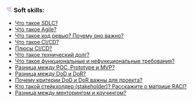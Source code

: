 <h3>
  <img src="../assets/Soft-skills.png" width="16" height="16" />
  <span>Soft skills:</span>
</h3>

- [Что такое SDLC?](https://youtu.be/nTE4qvSvxXY?t=49)
- [Что такое Agile?](https://youtu.be/nTE4qvSvxXY?t=135)
- [Что такое код ревью? Почему оно важно?](https://youtu.be/nTE4qvSvxXY?t=217)
- [Что такое CI/CD?](https://youtu.be/nTE4qvSvxXY?t=307)
- [Плюсы CI/CD?](https://youtu.be/nTE4qvSvxXY?t=376)
- [Что такое технический долг?](https://youtu.be/nTE4qvSvxXY?t=440)
- [Что такое функциональные и нефункциональные требования?](https://youtu.be/nTE4qvSvxXY?t=526)
- [Разница между POC, Prototype и MVP?](https://youtu.be/nTE4qvSvxXY?t=607)
- [Разница между DoD и DoR?](https://youtu.be/DZjIcc6KdjE?t=625)
- [Почему критерии DoD и DoR важны для проекта?](https://youtu.be/DZjIcc6KdjE?t=709)
- [Кто такой стейкхолдер (stakeholder)? Расскажите о матрице RACI?](https://youtu.be/DZjIcc6KdjE?t=767)
- [Разница между менторингом и коучингом?](https://youtu.be/DZjIcc6KdjE?t=857)
